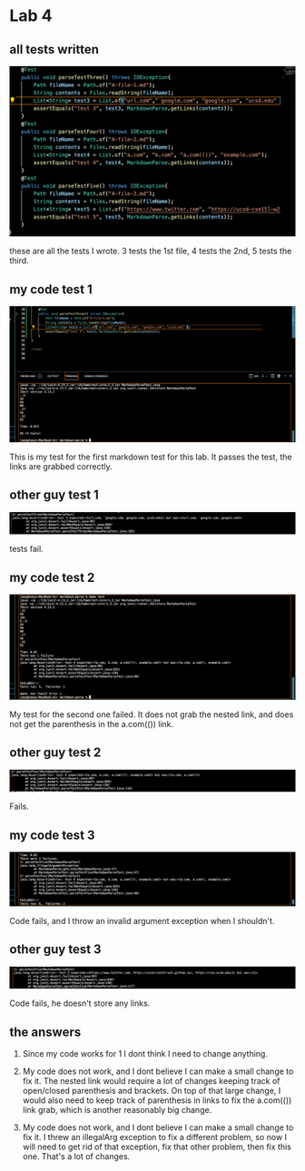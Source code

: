 # Lab 4

## all tests written


![Image](picturesFour/all.png)

these are all the tests I wrote. 3 tests the 1st file, 4 tests the 2nd, 5 tests the third.

## my code test 1

![Image](picturesFour/onepasses.png)

This is my test for the first markdown test for this lab. It passes the test, the links are grabbed correctly.

## other guy test 1

![Image](picturesFour/oneFailsOther.png)

tests fail.


## my code test 2

![Image](picturesFour/twoFails.png)

My test for the second one failed. It does not grab the nested link, and does not get the parenthesis in the a.com(()) link.

## other guy test 2

![Image](picturesFour/twoFailsOther.png)

Fails.

## my code test 3

![Image](picturesFour/threeFails.png)

Code fails, and I throw an invalid argument exception when I shouldn't.



## other guy test 3

![Image](picturesFour/threeFailsOther.png)

Code fails, he doesn't store any links.

## the answers

1. Since my code works for 1 I dont think I need to change anything.

2. My code does not work, and I dont believe I can make a small change to fix it. The nested link would require a lot of changes keeping track of open/closed parenthesis and brackets. On top of that large change, I would also need to keep track of parenthesis in links to fix the a.com(()) link grab, which is another reasonably big change.

3. My code does not work, and I dont believe I can make a small change to fix it. I threw an illegalArg exception to fix a different problem, so now I will need to get rid of that exception, fix that other problem, then fix this one. That's a lot of changes.
